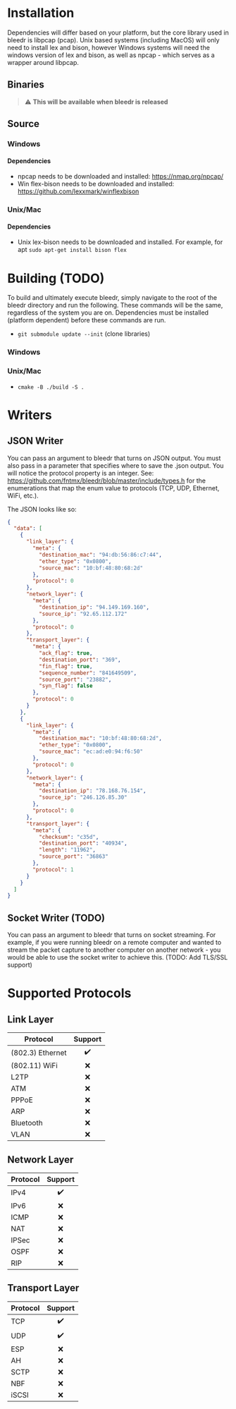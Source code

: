 # Installation
Dependencies will differ based on your platform, but the core library used in bleedr is libpcap (pcap). Unix based systems (including MacOS) will only need to install lex and bison, however Windows systems will need the windows version of lex and bison, as well as npcap - which serves as a wrapper around libpcap.

## Binaries 
> :warning: **This will be available when bleedr is released**


## Source

### Windows
#### Dependencies
* npcap needs to be downloaded and installed: https://nmap.org/npcap/
* Win flex-bison needs to be downloaded and installed: https://github.com/lexxmark/winflexbison

### Unix/Mac
#### Dependencies

* Unix lex-bison needs to be downloaded and installed. For example, for apt ```sudo apt-get install bison flex```

# Building (TODO)

To build and ultimately execute bleedr, simply navigate to the root of the bleedr directory and run the following. These commands will be the same, regardless of the system you are on. Dependencies must be installed (platform dependent) before these commands are run.

* ```git submodule update --init``` (clone libraries)


### Windows

### Unix/Mac
* ```cmake -B ./build -S .```

# Writers
## JSON Writer
You can pass an argument to bleedr that turns on JSON output. You must also pass in a parameter that specifies where to save the .json output. You will notice the protocol property is an integer. See: https://github.com/fntmx/bleedr/blob/master/include/types.h for the enumerations that map the enum value to protocols (TCP, UDP, Ethernet, WiFi, etc.). 

The JSON looks like so:
```json
{
  "data": [
    {
      "link_layer": {
        "meta": {
          "destination_mac": "94:db:56:86:c7:44",
          "ether_type": "0x0800",
          "source_mac": "10:bf:48:80:68:2d"
        },
        "protocol": 0
      },
      "network_layer": {
        "meta": {
          "destination_ip": "94.149.169.160",
          "source_ip": "92.65.112.172"
        },
        "protocol": 0
      },
      "transport_layer": {
        "meta": {
          "ack_flag": true,
          "destination_port": "369",
          "fin_flag": true,
          "sequence_number": "841649509",
          "source_port": "23882",
          "syn_flag": false
        },
        "protocol": 0
      }
    },
    {
      "link_layer": {
        "meta": {
          "destination_mac": "10:bf:48:80:68:2d",
          "ether_type": "0x0800",
          "source_mac": "ec:ad:e0:94:f6:50"
        },
        "protocol": 0
      },
      "network_layer": {
        "meta": {
          "destination_ip": "78.168.76.154",
          "source_ip": "246.126.85.30"
        },
        "protocol": 0
      },
      "transport_layer": {
        "meta": {
          "checksum": "c35d",
          "destination_port": "40934",
          "length": "11962",
          "source_port": "36863"
        },
        "protocol": 1
      }
    }
  ]
}
```

## Socket Writer (TODO)
You can pass an argument to bleedr that turns on socket streaming. For example, if you were running bleedr on a remote computer and wanted to stream the packet capture to another computer on another network - you would be able to use the socket writer to achieve this. (TODO: Add TLS/SSL support)

# Supported Protocols

## Link Layer
| Protocol          | Support         
| ------------------|:---------------------:| 
| (802.3) Ethernet  | :heavy_check_mark:    |
| (802.11) WiFi     | :x:                   |
| L2TP              | :x:                   |
| ATM               | :x:                   |
| PPPoE             | :x:                   |
| ARP               | :x:                   |
| Bluetooth         | :x:                   |
| VLAN              | :x:                   |

## Network Layer
| Protocol          | Support
| ------------------|:---------------------:| 
| IPv4              | :heavy_check_mark:    |
| IPv6              | :x:                   |
| ICMP              | :x:                   |
| NAT               | :x:                   |
| IPSec             | :x:                   |
| OSPF              | :x:                   |
| RIP               | :x:                   |

## Transport Layer
| Protocol          | Support
| ------------------|:---------------------:| 
| TCP               | :heavy_check_mark:    |
| UDP               | :heavy_check_mark:    |
| ESP               | :x:                   |
| AH                | :x:                   |
| SCTP              | :x:                   |
| NBF               | :x:                   |
| iSCSI             | :x:                   |
